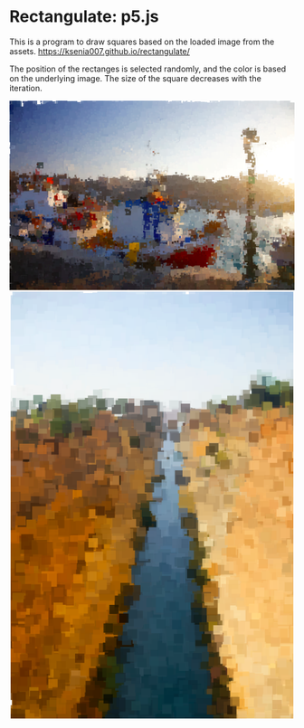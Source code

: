 # Rectangulate: p5.js
This is a program to draw squares based on the loaded image from the assets.
https://ksenia007.github.io/rectangulate/

The position of the rectanges is selected randomly, and the color is based on the underlying image. The size of the square decreases with the iteration. 

<p align="center">
      <img src="assets/ship.png" width="750"/>
      <img src="assets/canal final.png" width="500"/>
</p>

